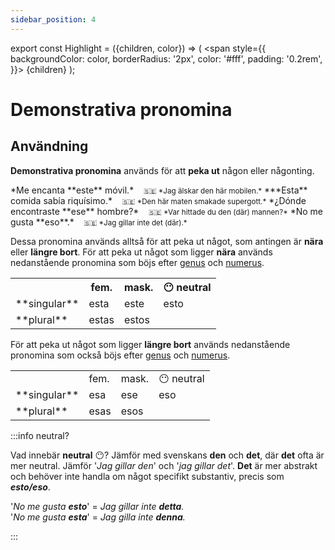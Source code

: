 ```yaml
---
sidebar_position: 4
---
```


export const Highlight = ({children, color}) => (
  <span
    style={{
      backgroundColor: color,
      borderRadius: '2px',
      color: '#fff',
      padding: '0.2rem',
    }}>
    {children}
  </span>
);

# <Highlight color="var(--highlight)">Demonstrativa pronomina</Highlight>

## <Highlight color="#ff4802">Användning</Highlight>

**Demonstrativa pronomina** används för att **peka ut** någon eller någonting.

<div class="custom-quote">  
*Me encanta **este** móvil.*   
&nbsp;&nbsp;&nbsp;<small>🇸🇪 *Jag älskar den här mobilen.*</small>    
***Esta** comida sabía riquísimo.*   
&nbsp;&nbsp;&nbsp;<small>🇸🇪 *Den här maten smakade supergott.*</small>    
*¿Dónde encontraste **ese** hombre?*   
&nbsp;&nbsp;&nbsp;<small>🇸🇪 *Var hittade du den (där) mannen?*</small>   
*No me gusta **eso**.*   
&nbsp;&nbsp;&nbsp;<small>🇸🇪 *Jag gillar inte det (där).*</small> 
</div>

Dessa pronomina används alltså för att peka ut något, som antingen är **nära** eller **längre bort**. För att peka ut något som ligger **nära** används nedanstående pronomina som böjs efter [genus](/docs/Substantiv/Genus) och [numerus](/docs/Substantiv/Numerus).

<div class="tablepronomina">  
<table>
  <tbody>
    <tr>
      <th> </th>
      <th> fem.</th>
      <th> mask.</th>
      <th> 😶 neutral</th>
    </tr>
      <td> **singular**</td>
      <td> esta</td>
      <td> este</td>
      <td> esto</td>
    <tr>
      <td> **plural**</td>
      <td> estas</td>
      <td colspan="2"> estos</td>
    </tr>
  </tbody>
</table>
</div>

För att peka ut något som ligger **längre bort** används nedanstående pronomina som också böjs efter [genus](/docs/Substantiv/Genus) och [numerus](/docs/Substantiv/Numerus).

<div class="tablepronomina">  
<table>
  <tbody>
    <tr>
      <td> </td>
      <td> fem.</td>
      <td> mask.</td>
      <td> 😶 neutral</td>
    </tr>
      <td> **singular**</td>
      <td> esa</td>
      <td> ese</td>
      <td> eso</td>
    <tr>
      <td> **plural**</td>
      <td> esas</td>
      <td colspan="2"> esos</td>
    </tr>
  </tbody>
</table>
</div>

:::info neutral?

Vad innebär **neutral** 😶? Jämför med svenskans **den** och **det**, där **det** ofta är mer neutral. Jämför '*Jag gillar den*' och '*jag gillar det*'. **Det** är mer abstrakt och behöver inte handla om något specifikt substantiv, precis som ***esto/eso***.

'*No me gusta **esto***' = *Jag gillar inte **detta**.*     
'*No me gusta **esta***' = *Jag gilla inte **denna**.*

:::